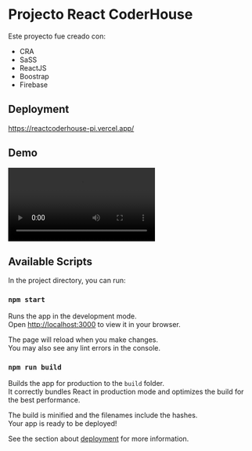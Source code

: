 # Projecto React CoderHouse 

Este proyecto fue creado con:

* CRA
* SaSS
* ReactJS
* Boostrap
* Firebase

## Deployment

 https://reactcoderhouse-pi.vercel.app/

## Demo
 
![Demo](https://i.imgur.com/R14i2jH.mp4)

## Available Scripts

In the project directory, you can run:

### `npm start`

Runs the app in the development mode.\
Open [http://localhost:3000](http://localhost:3000) to view it in your browser.

The page will reload when you make changes.\
You may also see any lint errors in the console.

### `npm run build`

Builds the app for production to the `build` folder.\
It correctly bundles React in production mode and optimizes the build for the best performance.

The build is minified and the filenames include the hashes.\
Your app is ready to be deployed!

See the section about [deployment](https://facebook.github.io/create-react-app/docs/deployment) for more information.

